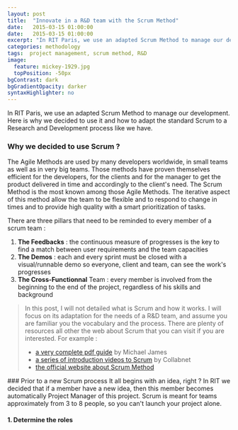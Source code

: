 ```yaml
---
layout: post
title:  "Innovate in a R&D team with the Scrum Method"
date:   2015-03-15 01:00:00
date:   2015-03-15 01:00:00
excerpt: "In RIT Paris, we use an adapted Scrum Method to manage our development. Here is why we decided to use it and how to adapt the standard Scrum to a Research and Development process like we have. ..."
categories: methodology
tags:  project management, scrum method, R&D
image:
  feature: mickey-1929.jpg
  topPosition: -50px
bgContrast: dark
bgGradientOpacity: darker
syntaxHighlighter: no
---
```

In RIT Paris, we use an adapted Scrum Method to manage our development. Here is why we decided to use it and how to adapt the standard Scrum to a Research and Development process like we have. 

### Why we decided to use Scrum ?
The Agile Methods are used by many developers worldwide, in small teams as well as in very big teams. Those methods have proven themselves efficient for the developers, for the clients and for the manager to get the product delivered in time and accordingly to the client's need. The Scrum Method is the most known among those Agile Methods. The iterative aspect of this method allow the team to be flexible and to respond to change in times and to provide high quality with a smart prioritization of tasks.

There are three pillars that need to be reminded to every member of a scrum team : 
1. **The Feedbacks** : the continuous measure of progresses is the key to find a match between user requirements and the team capacities
2. **The Demos** : each and every sprint must be closed with a visual/runnable demo so everyone, client and team, can see the work's progresses
3. **The Cross-Functionnal** Team : every member is involved from the beginning to the end of the project, regardless of his skills and background

<p class="u--startsWithDoubleQuote">


> In this post, I will not detailed what is Scrum and how it works. I will focus on its adaptation for the needs of a R&D team, and assume you are familiar you the vocabulary and the process.
>There are plenty of resources all other the web about Scrum that you can visit if you are interested. For example :
> - [a very complete pdf guide](http://scrumreferencecard.com/ScrumReferenceCard.pdf) by Michael James
> - [a series of introduction videos to Scrum](https://www.youtube.com/watch?v=D8vT7G0WATM) by Collabnet
> - [the official website about Scrum Method](https://www.scrumalliance.org/why-scrum)
> 
</p>
### Prior to a new Scrum process
It all begins with an idea, right ? In RIT we decided that if a member have a new idea, then this member becomes automatically Project Manager of this project. Scrum is meant for teams approximately from 3 to 8 people, so you can't launch your project alone. 

#### 1. Determine the roles

